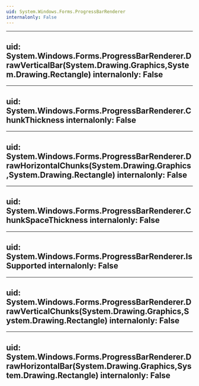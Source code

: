 ```yaml
---
uid: System.Windows.Forms.ProgressBarRenderer
internalonly: False
---
```


---
uid: System.Windows.Forms.ProgressBarRenderer.DrawVerticalBar(System.Drawing.Graphics,System.Drawing.Rectangle)
internalonly: False
---

---
uid: System.Windows.Forms.ProgressBarRenderer.ChunkThickness
internalonly: False
---

---
uid: System.Windows.Forms.ProgressBarRenderer.DrawHorizontalChunks(System.Drawing.Graphics,System.Drawing.Rectangle)
internalonly: False
---

---
uid: System.Windows.Forms.ProgressBarRenderer.ChunkSpaceThickness
internalonly: False
---

---
uid: System.Windows.Forms.ProgressBarRenderer.IsSupported
internalonly: False
---

---
uid: System.Windows.Forms.ProgressBarRenderer.DrawVerticalChunks(System.Drawing.Graphics,System.Drawing.Rectangle)
internalonly: False
---

---
uid: System.Windows.Forms.ProgressBarRenderer.DrawHorizontalBar(System.Drawing.Graphics,System.Drawing.Rectangle)
internalonly: False
---
